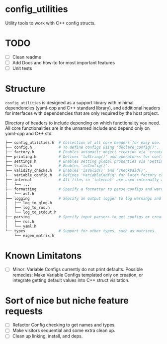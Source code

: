 # config_utilities
Utility tools to work with C++ config structs.

# TODO
- [ ] Clean readme
- [ ] Add Docs and how-to for most important features
- [ ] Unit tests

# Structure

`config_utilities` is designed as a support library with minimal dependencies (yaml-cpp and C++ standard library), and additional headers for interfaces with dependencies that are only required by the host project.

Directory of headers to include depending on which functionality you need. All core functionalities are in the unnamed include and depend only on yaml-cpp and C++ std.
```bash
├── config_utilities.h  # Collection of all core headers for easy use.
├── config.h            # To define configs using 'declare_config()'.
├── factory.h           # Enables automatic object creation via 'create()'.
├── printing.h          # Defines 'toString()' and operator<< for configs.
├── settings.h          # Enables setting global properties via 'Settings()'
├── traits.h            # Enables 'isConfig()'.
├── validity_checks.h   # Enables 'isValid()' and 'checkVaid()'.
├── variable_config.h   # Defines 'VariableConfig' for later factory creation.
├── internal            # All files in 'internal' are used internally and need not be included.
│   └── ...
├── formatting          # Specify a formatter to parse configs and warnings to text.
│   └── asl.h
├── logging             # Sepcify an output logger to log warnings and errors to.
│   ├── log_to_glog.h
│   ├── log_to_ros.h
│   └── log_to_stdout.h
├── parsing             # Specify input parsers to get configs or create objects from source data.
│   ├── ros.h
│   └── yaml.h
└── types               # Support for other types, such as matrices.
    └── eigen_matrix.h
```



# Known Limitatons
- [ ] Minor: Variable Configs currently do not print defaults. Possible remedies: Make Variable Configs templated only on creation, or integrate getting default values into C++ struct visitation.

# Sort of nice but niche feature requests
- [ ] Refactor Config checking to get names and types.
- [ ] Make visitors sequential and some extra clean up.
- [ ] Clean up linking, install, and deps.
